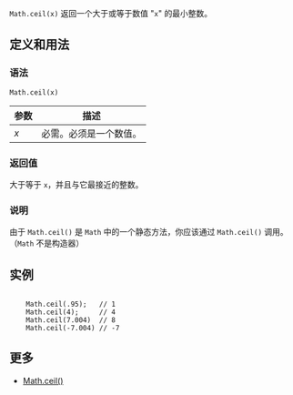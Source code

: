 `Math.ceil(x)` 返回一个大于或等于数值 "`x`" 的最小整数。

## 定义和用法

### 语法

`Math.ceil(x)`

| 参数 | 描述 |
| --- | --- |
| _x_ | 必需。必须是一个数值。 |

### 返回值

大于等于 `x`，并且与它最接近的整数。

### 说明

由于 `Math.ceil()` 是 `Math` 中的一个静态方法，你应该通过 `Math.ceil()` 调用。（`Math` 不是构造器）

## 实例

``` javascrpt

    Math.ceil(.95);   // 1
    Math.ceil(4);     // 4
    Math.ceil(7.004)  // 8
    Math.ceil(-7.004) // -7

```

## 更多

*   [Math.ceil()](https://developer.mozilla.org/zh-CN/docs/Web/JavaScript/Reference/Global_Objects/Math/ceil)